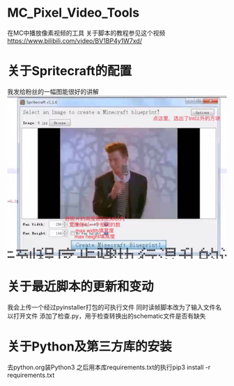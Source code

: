 # MC_Pixel_Video_Tools
在MC中播放像素视频的工具
关于脚本的教程参见这个视频
https://www.bilibili.com/video/BV1BP4y1W7xd/

# 关于Spritecraft的配置
我发给粉丝的一幅图能很好的讲解
![image](Sources/SpritecraftConfig.jpg)

# 关于最近脚本的更新和变动
我会上传一个经过pyinstaller打包的可执行文件
同时读帧脚本改为了输入文件名以打开文件
添加了检查.py，用于检查转换出的schematic文件是否有缺失

# 关于Python及第三方库的安装
去python.org装Python3
之后用本库requirements.txt的执行pip3 install -r requirements.txt
